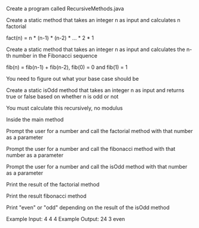 Create a program called RecursiveMethods.java

Create a static method that takes an integer n as input and calculates n factorial

fact(n) = n * (n-1) * (n-2) * ... * 2 * 1

Create a static method that takes an integer n as input and calculates the n-th number in the Fibonacci sequence

fib(n) = fib(n-1) + fib(n-2), fib(0) = 0 and fib(1) = 1

You need to figure out what your base case should be

Create a static isOdd method that takes an integer n as input and returns true or false based on whether n is odd or not

You must calculate this recursively, no modulus

Inside the main method

Prompt the user for a number and call the factorial method with that number as a parameter

Prompt the user for a number and call the fibonacci method with that number as a parameter

Prompt the user for a number and call the isOdd method with that number as a parameter

Print the result of the factorial method

Print the result fibonacci method

Print "even" or "odd" depending on the result of the isOdd method

Example Input:
4
4
4
Example Output:
24
3
even